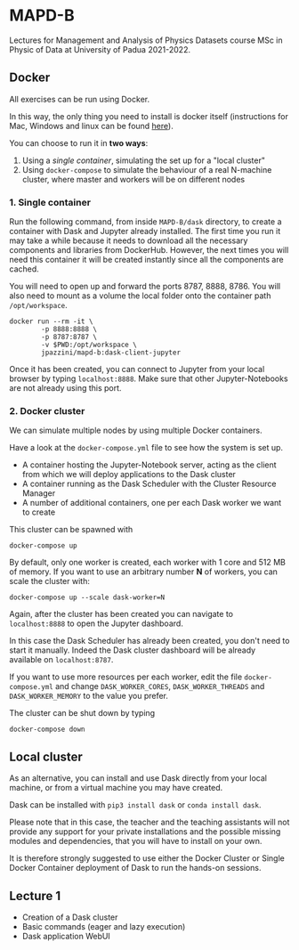# MAPD-B

Lectures for Management and Analysis of Physics Datasets course MSc in Physic of Data at University of Padua 2021-2022.

## Docker

All exercises can be run using Docker.

In this way, the only thing you need to install is docker itself (instructions for Mac, Windows and linux can be found [here](https://docs.docker.com/get-docker/)).

You can choose to run it in **two ways**: 
1. Using a _single container_, simulating the set up for a "local cluster"
2. Using `docker-compose` to simulate the behaviour of a real N-machine cluster, where master and workers will be on different nodes

### 1. Single container

Run the following command, from inside `MAPD-B/dask` directory, to create a container with Dask and Jupyter already installed.
The first time you run it may take a while because it needs to download all the necessary components and libraries from DockerHub.
However, the next times you will need this container it will be created instantly since all the components are cached.

You will need to open up and forward the ports 8787, 8888, 8786.
You will also need to mount as a volume the local folder onto the container path `/opt/workspace`.

```
docker run --rm -it \
        -p 8888:8888 \
        -p 8787:8787 \
        -v $PWD:/opt/workspace \
        jpazzini/mapd-b:dask-client-jupyter
```

Once it has been created, you can connect to Jupyter from your local browser by typing `localhost:8888`. 
Make sure that other Jupyter-Notebooks are not already using this port. 


### 2. Docker cluster

We can simulate multiple nodes by using multiple Docker containers.

Have a look at the `docker-compose.yml` file to see how the system is set up.

- A container hosting the Jupyter-Notebook server, acting as the client from which we will deploy applications to the Dask cluster 
- A container running as the Dask Scheduler with the Cluster Resource Manager
- A number of additional containers, one per each Dask worker we want to create


This cluster can be spawned with 

```
docker-compose up
```

By default, only one worker is created, each worker with 1 core and 512 MB of memory.
If you want to use an arbitrary number **N** of workers, you can scale the cluster with:

```
docker-compose up --scale dask-worker=N
```

Again, after the cluster has been created you can navigate to `localhost:8888` to open the Jupyter dashboard. 

In this case the Dask Scheduler has already been created, you don't need to start it manually. 
Indeed the Dask cluster dashboard will be already available on `localhost:8787`. 

If you want to use more resources per each worker, edit the file `docker-compose.yml` and change `DASK_WORKER_CORES`, `DASK_WORKER_THREADS` and `DASK_WORKER_MEMORY` to the value you prefer. 

The cluster can be shut down by typing
```
docker-compose down
```

## Local cluster

As an alternative, you can install and use Dask directly from your local machine, or from a virtual machine you may have created.

Dask can be installed with `pip3 install dask` or `conda install dask`.

Please note that in this case, the teacher and the teaching assistants will not provide any support for your private installations and the possible missing modules and dependencies, that you will have to install on your own.

It is therefore strongly suggested to use either the Docker Cluster or Single Docker Container deployment of Dask to run the hands-on sessions.

## Lecture 1

* Creation of a Dask cluster
* Basic commands (eager and lazy execution)
* Dask application WebUI

